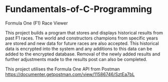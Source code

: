 # Fundamentals-of-C-Programming

Formula One (F1) Race Viewer

This project builds a program that stores and displays historical results from past F1 races. The world and constructors champions from specific years are stored and new data for future races are also accepted. This historical data is encrypted into the system and any additions to this data can be added to the encrypted database. Removal of the newly added results and further adjustments made to the results post can also be completed. 

This project utilises the Formula One API from Postman 
https://documenter.getpostman.com/view/11586746/SztEa7bL
